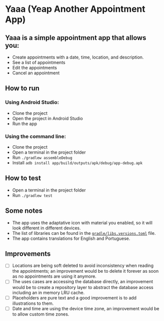 Yaaa (Yeap Another Appointment App)
===============================

## Yaaa is a simple appointment app that allows you:

- Create appointments with a date, time, location, and description.
- See a list of appointments
- Edit the appointments
- Cancel an appointment

## How to run

### Using Android Studio:

- Clone the project
- Open the project in Android Studio
- Run the app

### Using the command line:

- Clone the project
- Open a terminal in the project folder
- Run `./gradlew assembleDebug`
- Install `adb install app/build/outputs/apk/debug/app-debug.apk`

## How to test

- Open a terminal in the project folder
- Run `./gradlew test`

## Some notes

- The app uses the adaptative icon with material you enabled, so it will look different in different devices.
- The list of libraries can be found in the [`gradle/libs.versions.toml`](gradle/libs.versions.toml) file.
- The app contains translations for English and Portuguese.

## Improvements

- [ ] Locations are being soft deleted to avoid inconsistency when reading the appointments; an improvement would be to delete it forever as soon as no appointments are using it anymore.
- [ ] The uses cases are accessing the database directly, an improvement would be to create a repository layer to abstract the database access including an in memory LRU cache.
- [ ] Placeholders are pure text and a good improvement is to add illustrations to them.
- [ ] Date and time are using the device time zone, an improvement would be to allow custom time zones.
